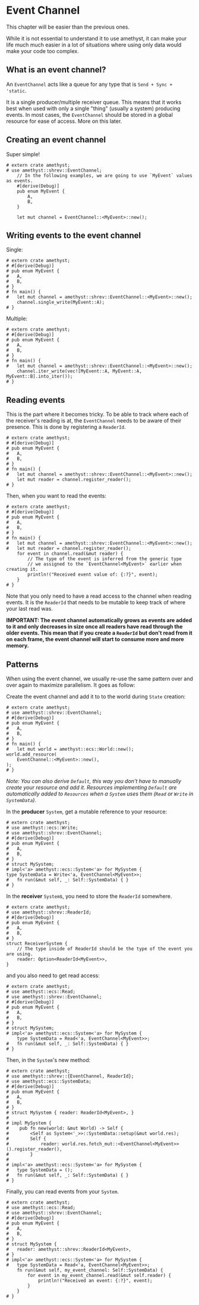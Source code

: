 # Event Channel

This chapter will be easier than the previous ones. 

While it is not essential to understand it to use amethyst, it can make your life much much easier in a lot of situations where using only data would make your code too complex.

## What is an event channel?

An `EventChannel` acts like a queue for any type that is `Send + Sync + 'static`.

It is a single producer/multiple receiver queue. This means that it works best when used with only a single "thing" (usually a system) producing events.
In most cases, the `EventChannel` should be stored in a global resource for ease of access. More on this later.

## Creating an event channel

Super simple!

```rust,edition2018,no_run,noplaypen
# extern crate amethyst;
# use amethyst::shrev::EventChannel;
    // In the following examples, we are going to use `MyEvent` values as events.
    #[derive(Debug)]
    pub enum MyEvent {
        A,
        B,
    }
    
    let mut channel = EventChannel::<MyEvent>::new();
```

## Writing events to the event channel

Single: 
```rust,edition2018,no_run,noplaypen
# extern crate amethyst;
# #[derive(Debug)]
# pub enum MyEvent {
#   A,
#   B,
# }
# fn main() {
#   let mut channel = amethyst::shrev::EventChannel::<MyEvent>::new();
    channel.single_write(MyEvent::A);
# }
```

Multiple: 
```rust,edition2018,no_run,noplaypen
# extern crate amethyst;
# #[derive(Debug)]
# pub enum MyEvent {
#   A,
#   B,
# }
# fn main() {
#   let mut channel = amethyst::shrev::EventChannel::<MyEvent>::new();
    channel.iter_write(vec![MyEvent::A, MyEvent::A, MyEvent::B].into_iter());
# }
```

## Reading events

This is the part where it becomes tricky.
To be able to track where each of the receiver's reading is at, the `EventChannel` needs to be aware of their presence.
This is done by registering a `ReaderId`.

```rust,edition2018,no_run,noplaypen
# extern crate amethyst;
# #[derive(Debug)]
# pub enum MyEvent {
#   A,
#   B,
# }
# fn main() {
#   let mut channel = amethyst::shrev::EventChannel::<MyEvent>::new();
    let mut reader = channel.register_reader();
# }
```

Then, when you want to read the events:

```rust,edition2018,no_run,noplaypen
# extern crate amethyst;
# #[derive(Debug)]
# pub enum MyEvent {
#   A,
#   B,
# }
# fn main() {
#   let mut channel = amethyst::shrev::EventChannel::<MyEvent>::new();
#   let mut reader = channel.register_reader();
    for event in channel.read(&mut reader) {
        // The type of the event is inferred from the generic type
        // we assigned to the `EventChannel<MyEvent>` earlier when creating it.
        println!("Received event value of: {:?}", event);
    }
# }
```
Note that you only need to have a read access to the channel when reading events.
It is the `ReaderId` that needs to be mutable to keep track of where your last read was.

**IMPORTANT: The event channel automatically grows as events are added to it and only decreases in size once all readers have read through the older events.
This mean that if you create a `ReaderId` but don't read from it on each frame, the event channel will start to consume more and more memory.**

## Patterns

When using the event channel, we usually re-use the same pattern over and over again to maximize parallelism.
It goes as follow:

Create the event channel and add it to to the world during `State` creation:
```rust,edition2018,no_run,noplaypen
# extern crate amethyst;
# use amethyst::shrev::EventChannel;
# #[derive(Debug)]
# pub enum MyEvent {
#   A,
#   B,
# }
# fn main() {
#   let mut world = amethyst::ecs::World::new();
world.add_resource(
    EventChannel::<MyEvent>::new(),
);
# }
```
_Note: You can also derive `Default`, this way you don't have to manually create your resource and add it. Resources implementing `Default` are automatically added to `Resources` when a `System` uses them (`Read` or `Write` in `SystemData`)._

In the **producer** `System`, get a mutable reference to your resource:
```rust,edition2018,no_run,noplaypen
# extern crate amethyst;
# use amethyst::ecs::Write;
# use amethyst::shrev::EventChannel;
# #[derive(Debug)]
# pub enum MyEvent {
#   A,
#   B,
# }
# struct MySystem;
# impl<'a> amethyst::ecs::System<'a> for MySystem {
type SystemData = Write<'a, EventChannel<MyEvent>>;
#   fn run(&mut self, _: Self::SystemData) { }
# }
```

In the **receiver** `System`s, you need to store the `ReaderId` somewhere.
```rust,edition2018,no_run,noplaypen
# extern crate amethyst;
# use amethyst::shrev::ReaderId;
# #[derive(Debug)]
# pub enum MyEvent {
#   A,
#   B,
# }
struct ReceiverSystem {
    // The type inside of ReaderId should be the type of the event you are using.
    reader: Option<ReaderId<MyEvent>>,
}
```
and you also need to get read access:
```rust,edition2018,no_run,noplaypen
# extern crate amethyst;
# use amethyst::ecs::Read;
# use amethyst::shrev::EventChannel;
# #[derive(Debug)]
# pub enum MyEvent {
#   A,
#   B,
# }
# struct MySystem;
# impl<'a> amethyst::ecs::System<'a> for MySystem {
    type SystemData = Read<'a, EventChannel<MyEvent>>;
#   fn run(&mut self, _: Self::SystemData) { }
# }
```

Then, in the `System`'s new method:
```rust,edition2018,no_run,noplaypen
# extern crate amethyst;
# use amethyst::shrev::{EventChannel, ReaderId};
# use amethyst::ecs::SystemData;
# #[derive(Debug)]
# pub enum MyEvent {
#   A,
#   B,
# }
# struct MySystem { reader: ReaderId<MyEvent>, }
#
# impl MySystem {
#    pub fn new(world: &mut World) -> Self {
#        <Self as System<'_>>::SystemData::setup(&mut world.res);
#        Self {
#            reader: world.res.fetch_mut::<EventChannel<MyEvent>>().register_reader(),
#        }
#
# impl<'a> amethyst::ecs::System<'a> for MySystem {
#   type SystemData = ();
#   fn run(&mut self, _: Self::SystemData) { }
# }

```

Finally, you can read events from your `System`.
```rust,edition2018,no_run,noplaypen
# extern crate amethyst;
# use amethyst::ecs::Read;
# use amethyst::shrev::EventChannel;
# #[derive(Debug)]
# pub enum MyEvent {
#   A,
#   B,
# }
# struct MySystem {
#   reader: amethyst::shrev::ReaderId<MyEvent>,
# }
# impl<'a> amethyst::ecs::System<'a> for MySystem {
#   type SystemData = Read<'a, EventChannel<MyEvent>>;
    fn run(&mut self, my_event_channel: Self::SystemData) {
        for event in my_event_channel.read(&mut self.reader) {
            println!("Received an event: {:?}", event);
        }
    }
# }
```
